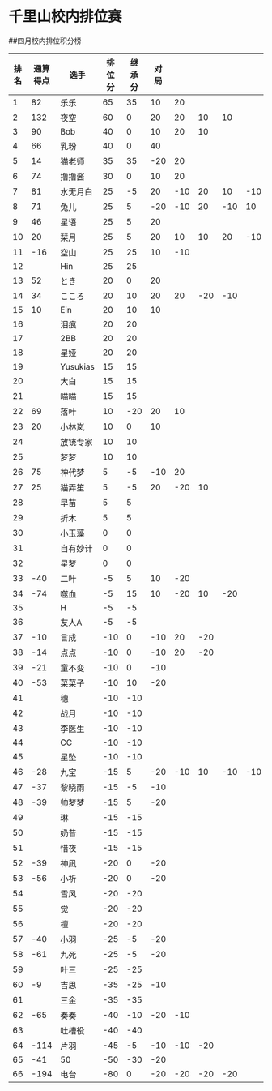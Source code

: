 # 千里山校内排位赛

##四月校内排位积分榜

| 排名 | 通算得点   | 选手             | 排位分 | 继承分     | 对局  |    |    |    |    |    |    |    |    |    |    |
| ---- | ---------- | ---------------- | ------ | ---------- | -------- |-------- |-------- |-------- |-------- |-------- |-------- |-------- |-------- |-------- |-------- |
1|82|乐乐|65|35|10|20|||||||||||||||||||||||||||||||||||
2|132|夜空|60|0|20|20|10|10|||||||||||||||||||||||||||||||||
3|90|Bob|40|0|10|20|10||||||||||||||||||||||||||||||||||
4|66|乳粉|40|0|40||||||||||||||||||||||||||||||||||||
5|14|猫老师|35|35|-20|20|||||||||||||||||||||||||||||||||||
6|74|撸撸酱|30|0|10|20|||||||||||||||||||||||||||||||||||
7|81|水无月白|25|-5|20|-10|20|10|-10|-10|10||||||||||||||||||||||||||||||
8|71|兔儿|25|5|-20|-10|20|-10|10|10|-10|10|20||||||||||||||||||||||||||||
9|46|星语|25|5|20||||||||||||||||||||||||||||||||||||
10|20|栞月|25|5|20|10|10|20|-10|-10|-20||||||||||||||||||||||||||||||
11|-16|空山|25|25|10|-10|||||||||||||||||||||||||||||||||||
12||Hin|25|25|||||||||||||||||||||||||||||||||||||
13|52|とき|20|0|20||||||||||||||||||||||||||||||||||||
14|34|こころ|20|10|20|20|-20|-10|||||||||||||||||||||||||||||||||
15|10|Ein|20|10|10||||||||||||||||||||||||||||||||||||
16||泪痕|20|20|||||||||||||||||||||||||||||||||||||
17||2BB|20|20|||||||||||||||||||||||||||||||||||||
18||星娅|20|20|||||||||||||||||||||||||||||||||||||
19||Yusukias|15|15|||||||||||||||||||||||||||||||||||||
20||大白|15|15|||||||||||||||||||||||||||||||||||||
21||喵喵|15|15|||||||||||||||||||||||||||||||||||||
22|69|落叶|10|-20|20|10|||||||||||||||||||||||||||||||||||
23|20|小林岚|10|0|10||||||||||||||||||||||||||||||||||||
24||放铳专家|10|10|||||||||||||||||||||||||||||||||||||
25||梦梦|10|10|||||||||||||||||||||||||||||||||||||
26|75|神代梦|5|-5|-10|20|||||||||||||||||||||||||||||||||||
27|25|猫弄笙|5|-5|20|-20|10||||||||||||||||||||||||||||||||||
28||早苗|5|5|||||||||||||||||||||||||||||||||||||
29||折木|5|5|||||||||||||||||||||||||||||||||||||
30||小玉藻|0|0|||||||||||||||||||||||||||||||||||||
31||自有妙计|0|0|||||||||||||||||||||||||||||||||||||
32||星梦|0|0|||||||||||||||||||||||||||||||||||||
33|-40|二叶|-5|5|10|-20|||||||||||||||||||||||||||||||||||
34|-74|噬血|-5|15|10|-20|10|-20|||||||||||||||||||||||||||||||||
35||H|-5|-5|||||||||||||||||||||||||||||||||||||
36||友人A|-5|-5|||||||||||||||||||||||||||||||||||||
37|-10|言成|-10|0|-10|20|-20||||||||||||||||||||||||||||||||||
38|-14|点点|-10|0|-10|20|-20||||||||||||||||||||||||||||||||||
39|-21|童不变|-10|0|-10||||||||||||||||||||||||||||||||||||
40|-53|菜菜子|-10|10|-20||||||||||||||||||||||||||||||||||||
41||穗|-10|-10|||||||||||||||||||||||||||||||||||||
42||战月|-10|-10|||||||||||||||||||||||||||||||||||||
43||李医生|-10|-10|||||||||||||||||||||||||||||||||||||
44||CC|-10|-10|||||||||||||||||||||||||||||||||||||
45||星坠|-10|-10|||||||||||||||||||||||||||||||||||||
46|-28|九宝|-15|5|-20|-10|10|-10|-10|20|||||||||||||||||||||||||||||||
47|-37|黎晓雨|-15|-5|-10||||||||||||||||||||||||||||||||||||
48|-39|帅梦梦|-15|5|-20||||||||||||||||||||||||||||||||||||
49||琳|-15|-15|||||||||||||||||||||||||||||||||||||
50||奶昔|-15|-15|||||||||||||||||||||||||||||||||||||
51||惜夜|-15|-15|||||||||||||||||||||||||||||||||||||
52|-39|神凪|-20|0|-20||||||||||||||||||||||||||||||||||||
53|-56|小祈|-20|0|-20||||||||||||||||||||||||||||||||||||
54||雪风|-20|-20|||||||||||||||||||||||||||||||||||||
55||觉|-20|-20|||||||||||||||||||||||||||||||||||||
56||檀|-20|-20|||||||||||||||||||||||||||||||||||||
57|-40|小羽|-25|-5|-20||||||||||||||||||||||||||||||||||||
58|-61|九死|-25|-5|-20||||||||||||||||||||||||||||||||||||
59||叶三|-25|-25|||||||||||||||||||||||||||||||||||||
60|-9|吉思|-35|-25|-10||||||||||||||||||||||||||||||||||||
61||三金|-35|-35|||||||||||||||||||||||||||||||||||||
62|-65|奏奏|-40|-10|-20|-10|||||||||||||||||||||||||||||||||||
63||吐槽役|-40|-40|||||||||||||||||||||||||||||||||||||
64|-114|片羽|-45|-5|-10|-10|-20||||||||||||||||||||||||||||||||||
65|-41|50|-50|-30|-20||||||||||||||||||||||||||||||||||||
66|-194|电台|-80|0|-20|-20|-20|-20|||||||||||||||||||||||||||||||||
